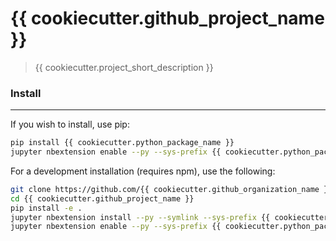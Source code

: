 # {{ cookiecutter.github_project_name }}

> {{ cookiecutter.project_short_description }}


### Install
-----------
If you wish to install, use pip:
```bash
pip install {{ cookiecutter.python_package_name }}
jupyter nbextension enable --py --sys-prefix {{ cookiecutter.python_package_name }}
```

For a development installation (requires npm), use the following:
```bash
git clone https://github.com/{{ cookiecutter.github_organization_name }}/{{ cookiecutter.github_project_name }}.git
cd {{ cookiecutter.github_project_name }}
pip install -e .
jupyter nbextension install --py --symlink --sys-prefix {{ cookiecutter.python_package_name }}
jupyter nbextension enable --py --sys-prefix {{ cookiecutter.python_package_name }}
```
